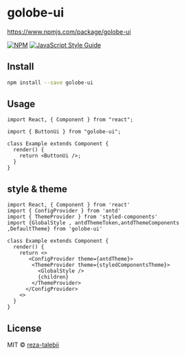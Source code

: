# golobe-ui

https://www.npmjs.com/package/golobe-ui

[![NPM](https://img.shields.io/npm/v/golobe-design-system.svg)](https://www.npmjs.com/package/golobe-design-system) [![JavaScript Style Guide](https://img.shields.io/badge/code_style-standard-brightgreen.svg)](https://standardjs.com)

## Install

```bash
npm install --save golobe-ui
```

## Usage

```tsx
import React, { Component } from "react";

import { ButtonUi } from "golobe-ui";

class Example extends Component {
  render() {
    return <ButtonUi />;
  }
}
```

## style & theme

```tsx
import React, { Component } from 'react'
import { ConfigProvider } from 'antd'
import { ThemeProvider } from 'styled-components'
import {GlobalStyle , antdThemeToken,antdThemeComponents ,DefaultTheme} from 'golobe-ui'

class Example extends Component {
  render() {
    return <>
       <ConfigProvider theme={antdTheme}>
        <ThemeProvider theme={styledComponentsTheme}>
          <GlobalStyle />
          {children}
        </ThemeProvider>
      </ConfigProvider>
    <>
  }
}
```

## License

MIT © [reza-talebii](https://github.com/reza-talebii)
